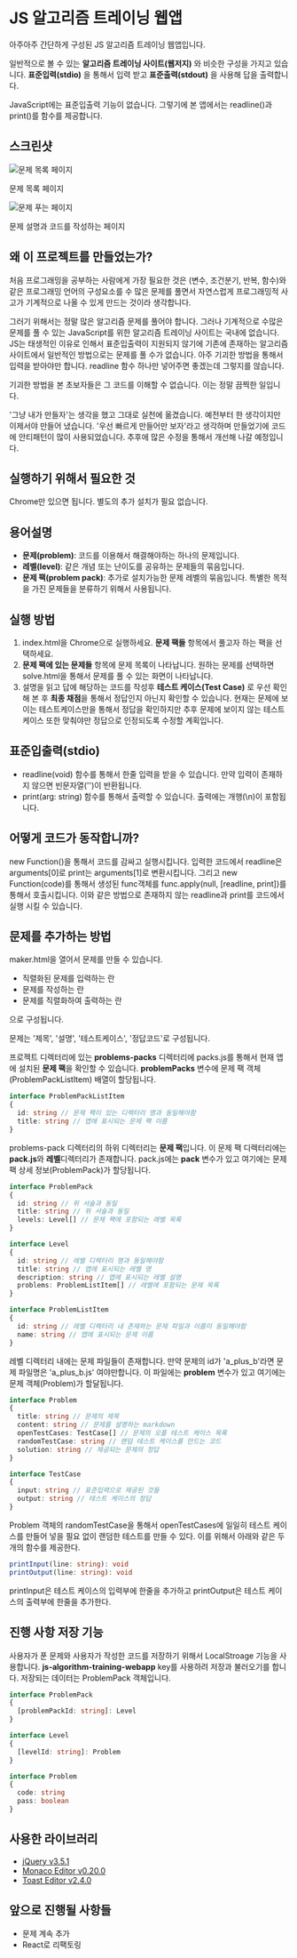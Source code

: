 # JS 알고리즘 트레이닝 웹앱

아주아주 간단하게 구성된 JS 알고리즘 트레이닝 웹앱입니다.

일반적으로 볼 수 있는 **알고리즘 트레이닝 사이트(웹저지)** 와 비슷한 구성을 가지고 있습니다. **표준입력(stdio)** 을 통해서 입력 받고 **표준출력(stdout)** 을 사용해 답을 출력합니다.

JavaScript에는 표준입출력 기능이 없습니다. 그렇기에 본 앱에서는 readline()과 print()를 함수를 제공합니다.

## 스크린샷

![문제 목록 페이지](docs/screenshot-1.png)

문제 목록 페이지

![문제 푸는 페이지](docs/screenshot-2.png)

문제 설명과 코드를 작성하는 페이지

## 왜 이 프로젝트를 만들었는가?

처음 프로그래밍을 공부하는 사람에게 가장 필요한 것은 (변수, 조건분기, 반복, 함수)와 같은 프로그래밍 언어의 구성요소를 수 많은 문제를 풀면서 자연스럽게 프로그래밍적 사고가 기계적으로 나올 수 있게 만드는 것이라 생각합니다.

그러기 위해서는 정말 많은 알고리즘 문제를 풀어야 합니다. 그러나 기계적으로 수많은 문제를 풀 수 있는 JavaScript를 위한 알고리즘 트레이닝 사이트는 국내에 없습니다. JS는 태생적인 이유로 인해서 표준입출력이 지원되지 않기에 기존에 존재하는 알고리즘 사이트에서 일반적인 방법으로는 문제를 풀 수가 없습니다. 아주 기괴한 방법을 통해서 입력을 받아야만 합니다. readline 함수 하나만 넣어주면 좋겠는데 그렇지를 않습니다.

기괴한 방법을 본 초보자들은 그 코드를 이해할 수 없습니다. 이는 정말 끔찍한 일입니다.

'그냥 내가 만들자'는 생각을 했고 그대로 실천에 옮겼습니다. 예전부터 한 생각이지만 이제서야 만들어 냈습니다. '우선 빠르게 만들어만 보자'라고 생각하며 만들었기에 코드에 안티패턴이 많이 사용되었습니다. 추후에 많은 수정을 통해서 개선해 나갈 예정입니다.

## 실행하기 위해서 필요한 것

Chrome만 있으면 됩니다. 별도의 추가 설치가 필요 없습니다.

## 용어설명

- **문제(problem)**: 코드를 이용해서 해결해야하는 하나의 문제입니다.
- **레벨(level)**: 같은 개념 또는 난이도를 공유하는 문제들의 묶음입니다.
- **문제 팩(problem pack)**: 추가로 설치가능한 문제 레벨의 묶음입니다. 특별한 목적을 가진 문제들을 분류하기 위해서 사용됩니다.

## 실행 방법

1. index.html을 Chrome으로 실행하세요. **문제 팩들** 항목에서 풀고자 하는 팩을 선택하세요.
2. **문제 팩에 있는 문제들** 항목에 문제 목록이 나타납니다. 원하는 문제를 선택하면 solve.html을 통해서 문제를 풀 수 있는 화면이 나타납니다.
3. 설명을 읽고 답에 해당하는 코드를 작성후 **테스트 케이스(Test Case)** 로 우선 확인해 본 후 **최종 채점**을 통해서 정답인지 아닌지 확인할 수 있습니다. 현재는 문제에 보이는 테스트케이스만을 통해서 정답을 확인하지만 추후 문제에 보이지 않는 테스트 케이스 또한 맞춰야만 정답으로 인정되도록 수정할 계획입니다.

## 표준입출력(stdio)

- readline(void) 함수를 통해서 한줄 입력을 받을 수 있습니다. 만약 입력이 존재하지 않으면 빈문자열('')이 반환됩니다.
- print(arg: string) 함수를 통해서 출력할 수 있습니다. 출력에는 개행(\n)이 포함됩니다.

## 어떻게 코드가 동작합니까?

new Function()을 통해서 코드를 감싸고 실행시킵니다. 입력한 코드에서 readline은 arguments[0]로 print는 arguments[1]로 변환시킵니다. 그리고 new Function(code)를 통해서 생성된 func객체를 func.apply(null, [readline, print])를 통해서 호출시킵니다. 이와 같은 방법으로 존재하지 않는 readline과 print를 코드에서 실행 시킬 수 있습니다.


## 문제를 추가하는 방법

maker.html을 열어서 문제를 만들 수 있습니다.

- 직렬화된 문제를 입력하는 란
- 문제를 작성하는 란
- 문제를 직렬화하여 출력하는 란

으로 구성됩니다.

문제는 '제목', '설명', '테스트케이스', '정답코드'로 구성됩니다.

프로젝트 디렉터리에 있는 **problems-packs** 디렉터리에 packs.js를 통해서 현재 앱에 설치된 **문제 팩**을 확인할 수 있습니다. **problemPacks** 변수에 문제 팩 객체(ProblemPackListItem) 배열이 할당됩니다.

``` typescript
interface ProblemPackListItem
{
  id: string // 문제 팩이 있는 디렉터리 명과 동일해야함
  title: string // 앱에 표시되는 문제 팩 이름
}
```

problems-pack 디렉터리의 하위 디렉터리는 **문제 팩**입니다. 이 문제 팩 디렉터리에는 **pack.js**와 **레벨**디렉터리가 존재합니다. pack.js에는 **pack** 변수가 있고 여기에는 문제 팩 상세 정보(ProblemPack)가 할당됩니다.

``` typescript
interface ProblemPack
{
  id: string // 위 서술과 동일
  title: string // 위 서술과 동일
  levels: Level[] // 문제 팩에 포함되는 레벨 목록
}

interface Level
{
  id: string // 레벨 디렉터리 명과 동일해야함
  title: string // 앱에 표시되는 레벨 명
  description: string // 앱에 표시되는 레벨 설명
  problems: ProblemListItem[] // 레벨에 포함되는 문제 목록
}

interface ProblemListItem
{
  id: string // 레벨 디렉터리 내 존재하는 문제 파일과 이름이 동일해야함
  name: string // 앱에 표시되는 문제 이름
}
```

레벨 디렉터리 내에는 문제 파일들이 존재합니다. 만약 문제의 id가 'a_plus_b'라면 문제 파일명은 'a_plus_b.js' 여야만합니다. 이 파일에는 **problem** 변수가 있고 여기에는 문제 객체(Problem)가 할달됩니다.

``` typescript
interface Problem
{
  title: string // 문제의 제목
  content: string // 문제를 설명하는 markdown
  openTestCases: TestCase[] // 문제의 오플 테스트 케이스 목록
  randomTestCase: string // 랜덤 테스트 케이스를 만드는 코드
  solution: string // 제공되는 문제의 정답
}

interface TestCase
{
  input: string // 표준입력으로 제공된 것들
  output: string // 테스트 케이스의 정답
}
```

Problem 객체의 randomTestCase을 통해서 openTestCases에 일일히 테스트 케이스를 만들어 넣을 필요 없이 랜덤한 테스트를 만들 수 있다. 이를 위해서 아래와 같은 두개의 함수를 제공한다.

``` typescript
printInput(line: string): void
printOutput(line: string): void
```

printInput은 테스트 케이스의 입력부에 한줄을 추가하고 printOutput은 테스트 케이스의 출력부에 한줄을 추가한다.

## 진행 사항 저장 기능

사용자가 푼 문제와 사용자가 작성한 코드를 저장하기 위해서 LocalStroage 기능을 사용합니다. **js-algorithm-training-webapp** key를 사용하려 저장과 불러오기를 합니다. 저장되는 데이터는 ProblemPack 객체입니다.

``` typescript
interface ProblemPack
{
  [problemPackId: string]: Level
}

interface Level
{
  [levelId: string]: Problem
}

interface Problem
{
  code: string
  pass: boolean
}
```


## 사용한 라이브러리

- [jQuery v3.5.1](https://jquery.com/)
- [Monaco Editor v0.20.0](https://microsoft.github.io/monaco-editor/)
- [Toast Editor v2.4.0](https://ui.toast.com/tui-editor/)

## 앞으로 진행될 사항들

- 문제 계속 추가
- React로 리팩토링